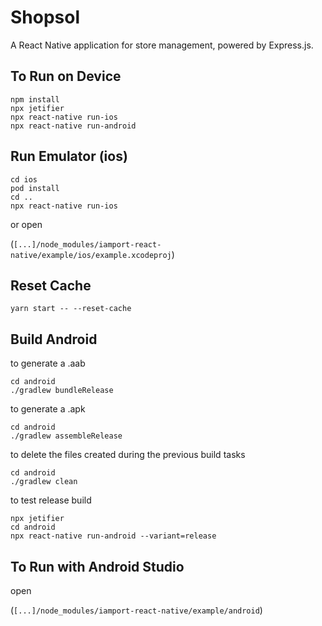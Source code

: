 # Shopsol

A React Native application for store management, powered by Express.js.

## To Run on Device

```
npm install
npx jetifier
npx react-native run-ios
npx react-native run-android
```

## Run Emulator (ios)

```
cd ios
pod install
cd ..
npx react-native run-ios
```

or open

(`[...]/node_modules/iamport-react-native/example/ios/example.xcodeproj`)

## Reset Cache

```
yarn start -- --reset-cache
```

## Build Android

to generate a .aab

```
cd android
./gradlew bundleRelease
```

to generate a .apk

```
cd android
./gradlew assembleRelease
```

to delete the files created during the previous build tasks

```
cd android
./gradlew clean
```

to test release build

```
npx jetifier
cd android
npx react-native run-android --variant=release
```

## To Run with Android Studio

open

(`[...]/node_modules/iamport-react-native/example/android`)
